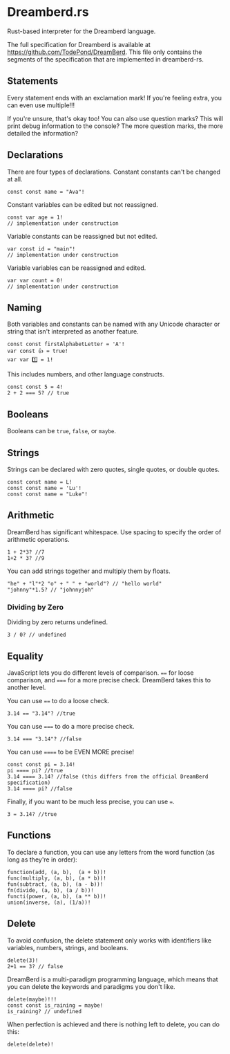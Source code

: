 # Dreamberd.rs

Rust-based interpreter for the Dreamberd language.

The full specification for Dreamberd is available at https://github.com/TodePond/DreamBerd. This file only contains the segments of the specification that are implemented in dreamberd-rs.

## Statements

Every statement ends with an exclamation mark! If you're feeling extra, you can even use multiple!!!

If you're unsure, that's okay too! You can also use question marks? This will print debug information to the console? The more question marks, the more detailed the information?

## Declarations

There are four types of declarations. Constant constants can't be changed at all.

```
const const name = "Ava"!
```

Constant variables can be edited but not reassigned.

```
const var age = 1!
// implementation under construction
```

Variable constants can be reassigned but not edited.

```
var const id = "main"!
// implementation under construction
```

Variable variables can be reassigned and edited.

```
var var count = 0!
// implementation under construction
```

## Naming

Both variables and constants can be named with any Unicode character or string that isn't interpreted as another feature.

```
const const firstAlphabetLetter = 'A'!
var const 👍 = true!
var var 1️⃣ = 1!
```

This includes numbers, and other language constructs.

```
const const 5 = 4!
2 + 2 === 5? // true
```

## Booleans

Booleans can be `true`, `false`, or `maybe`.

## Strings

Strings can be declared with zero quotes, single quotes, or double quotes.

```
const const name = L!
const const name = 'Lu'!
const const name = "Luke"!
```

## Arithmetic

DreamBerd has significant whitespace. Use spacing to specify the order of arithmetic operations.

```
1 + 2*3? //7
1+2 * 3? //9
```

You can add strings together and multiply them by floats.

```
"he" + "l"*2 "o" + " " + "world"? // "hello world"
"johnny"*1.5? // "johnnyjoh"
```

### Dividing by Zero

Dividing by zero returns undefined.

```
3 / 0? // undefined
```

## Equality

JavaScript lets you do different levels of comparison. `==` for loose comparison, and `===` for a more precise check. DreamBerd takes this to another level.

You can use `==` to do a loose check.

```
3.14 == "3.14"? //true
```

You can use `===` to do a more precise check.

```
3.14 === "3.14"? //false
```

You can use `====` to be EVEN MORE precise!

```
const const pi = 3.14!
pi ==== pi? //true
3.14 ==== 3.14? //false (this differs from the official DreamBerd specification)
3.14 ==== pi? //false
```

Finally, if you want to be much less precise, you can use `=`.

```
3 = 3.14? //true
```

## Functions

To declare a function, you can use any letters from the word function (as long as they're in order):

```
function(add, (a, b),  (a + b))!
func(multiply, (a, b), (a * b))!
fun(subtract, (a, b), (a - b))!
fn(divide, (a, b), (a / b))!
functi(power, (a, b), (a ** b))!
union(inverse, (a), (1/a))!
```

## Delete

To avoid confusion, the delete statement only works with identifiers like variables, numbers, strings, and booleans.

```
delete(3)!
2+1 == 3? // false
```

DreamBerd is a multi-paradigm programming language, which means that you can delete the keywords and paradigms you don't like.

```
delete(maybe)!!!
const const is_raining = maybe!
is_raining? // undefined
```

When perfection is achieved and there is nothing left to delete, you can do this:

```
delete(delete)!
```
